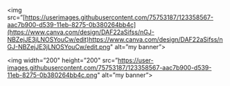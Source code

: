 <img src=”[https://userimages.githubusercontent.com/75753187/123358567-aac7b900-d539-11eb-8275-0b380264bb4c](https://www.canva.com/design/DAF22aSifss/nGJ-NBZejJE3jLNOSYouCw/edit)https://www.canva.com/design/DAF22aSifss/nGJ-NBZejJE3jLNOSYouCw/edit.png" alt=”my banner”>
<p align=”center”>

<img width=”200" height=”200" src=”https://user-images.githubusercontent.com/75753187/123358567-aac7b900-d539-11eb-8275-0b380264bb4c.png" alt=”my banner”>

</p>

